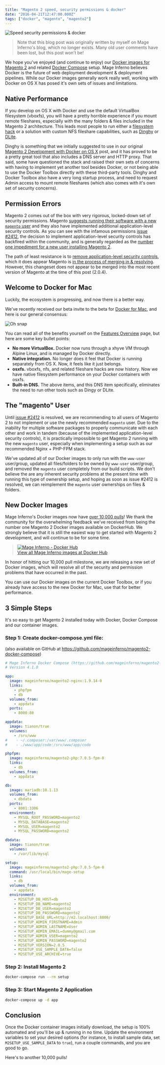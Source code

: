 ```yaml
---
title: "Magento 2 speed, security permissions & docker"
date: "2016-04-21T12:47:00.000Z"
tags: ["docker", "magento", "magento2"]
---
```


![Speed security permissions & docker](magento-2-speed-security-permissions-docker.png)

> Note that this blog post was originally written by myself on Mage Inferno's blog, which no longer exists. Many old user comments have been lost, but this post won't be!

We hope you've enjoyed (and continue to enjoy) our <a href="https://hub.docker.com/u/mageinferno/" target="_blank">Docker images for Magento 2</a> and related <a href="https://github.com/mageinferno/magento2-docker-compose" target="_blank">Docker Compose</a> setup. Mage Inferno believes Docker is the future of web deployment development & deployment pipelines. While our Docker images generally work really well, working with Docker on OS X has posed it's own sets of issues and limitations.

## Native Performance

If you develop on OS X with Docker and use the default VirtualBox filesystem (vboxfs), you will have a pretty horrible experience if you mount remote fileshares, especially with the many folders & files included in the Magento 2 architecture. This leads most people to run either a <a href="https://github.com/brikis98/docker-osx-dev" target="_blank">filesystem hack</a> or a solution with custom NFS fileshare capabilities, such as <a href="https://github.com/codekitchen/dinghy" target="_blank">Dinghy</a> or <a href="https://github.com/nlf/dlite" target="_blank">DLite</a>.

Dinghy is something that we initially suggested to use in our original <a href="/2015/07/15/magento-2-development-docker-os-x" target="_blank">Magento 2 Development with Docker on OS X</a> post, and it has proved to be a pretty great tool that also includes a DNS server and HTTP proxy. That said, some have questioned the stack and raised their own sets of concerns with having to implement yet another tool besides Docker, or not being able to use the Docker Toolbox directly with these third-party tools. Dinghy and Docker Toolbox also have a very long startup process, and need to request Admin access to mount remote fileshares (which also comes with it's own set of security concerns).

## Permission Errors

Magento 2 comes out of the box with very rigorous, locked-down set of security permissions. Magento <a href="http://devdocs.magento.com/guides/v2.0/install-gde/prereq/apache-user.html" target="_blank">suggests running their software with a new `magento` user</a> and they also have implemented additional application-level security controls. As you can see with the infamous permissions <a href="https://github.com/magento/magento2/issues/2412" target="_blank">issue #2412</a>, the decision to implement application-level security controls has backfired within the community, and is generally regarded as the <a href="https://github.com/magento/magento2/issues/2412#issuecomment-211807715" target="_blank">number one impediment for a new user installing Magento 2</a>.

The path of least resistance is to <a href="https://github.com/magento/magento2/issues/2412#issuecomment-189118410" target="_blank">remove application-level security controls</a>, which it does appear Magento is <a href="https://github.com/magento/magento2/commit/642127547acbc91f2cb864c3d4880ce4998a9bc4" target="_blank">in the process of merging in & resolving</a>. However, this changeset does not appear to be merged into the most recent version of Magento at the time of this post (2.0.4).

## Welcome to Docker for Mac

Luckily, the ecosystem is progressing, and now there is a better way.

We've recently received our beta invite to the beta for <a href="https://beta.docker.com/" target="_blank">Docker for Mac</a>, and here is our general consensus:

![Oh snap](giphy.gif)

You can read all of the benefits yourself on the <a href="https://beta.docker.com/docs/features-overview/" target="_blank">Features Overview</a> page, but here are some key bullet points:

- **No more VirtualBox.** Docker now runs through a xhyve VM through Alpine Linux, and is managed by Docker directly.
- **Native integration.** No longer does it feel that Docker is running separately from OS X. Now, it feels like it just belongs.
- **osxfs.** vboxfs, nfs, and related fileshare hacks are now history. Now we have native filesystem performance on your Docker containers with osxfs.
- **Built-in DNS.** The above items, and this DNS item specifically, eliminates the need to run other tools such as Dingy or DLite.

## The "magento" User

Until <a href="https://github.com/magento/magento2/issues/2412" target="_blank">issue #2412</a> is resolved, we are recommending to all users of Magento 2 to not implement or use the newly recommended `magento` user. Due to the inability for multiple software packages to properly communicate with each other and work in tandem (because of the implemented application-level security controls), it is practically impossible to get Magento 2 running with the new `magento` user, especially when implementing a setup such as our recommended Nginx + PHP-FPM stack.

We've updated all of our Docker images to only run with the `www-user` user/group, updated all files/folders to be owned by `www-user` user/group, and removed the `magento` user completely from our build scripts. We don't believe the are any inherent security problems at the present time with running this type of ownership setup, and hoping as soon as issue #2412 is resolved, we can reimplement the `magento` user ownerships on files & folders.

## New Docker Images

Mage Inferno's Docker images now have <a href="https://hub.docker.com/u/mageinferno/" target="_blank">over 10,000 pulls</a>! We thank the community for the overwhelming feedback we've received from being the number one Magento 2 Docker images available on DockerHub. We strongly believe that it is still the easiest way to get started with Magento 2 development, and will continue to be for some time.

> <a href="https://hub.docker.com/u/mageinferno/" target="_blank">![Mage Inferno - Docker Hub](logo-tm-md.png)<br/>View all Mage Inferno images at Docker Hub</a>

In honor of hitting our 10,000 pull milestone, we are releasing a new set of Docker images, which will resolve all of the security and permission problems that have occurred in the past.

You can use our Docker images on the current Docker Toolbox, or if you already have access to the new Docker for Mac, use that for better performance.

## 3 Simple Steps

It's so easy to get Magento 2 installed today with Docker, Docker Compose and our container images.

### Step 1: Create docker-compose.yml file:

(also available on GitHub at <a href="https://github.com/mageinferno/magento2-docker-compose" target="_blank">https://github.com/mageinferno/magento2-docker-compose</a>)

```yaml
# Mage Inferno Docker Compose (https://github.com/mageinferno/magento2-docker-compose)
# Version 4.1.0

app:
  image: mageinferno/magento2-nginx:1.9.14-0
  links:
    - phpfpm
    - db
  volumes_from:
    - appdata
  ports:
    - 8000:80

appdata:
  image: tianon/true
  volumes:
    - /srv/www
#    - ~/.composer:/var/www/.composer
#    - ./www/app/code:/srv/www/app/code

phpfpm:
  image: mageinferno/magento2-php:7.0.5-fpm-0
  links:
    - db
  volumes_from:
    - appdata

db:
  image: mariadb:10.1.13
  volumes_from:
    - dbdata
  ports:
    - 8001:3306
  environment:
    - MYSQL_ROOT_PASSWORD=magento2
    - MYSQL_DATABASE=magento2
    - MYSQL_USER=magento2
    - MYSQL_PASSWORD=magento2

dbdata:
  image: tianon/true
  volumes:
    - /var/lib/mysql

setup:
  image: mageinferno/magento2-php:7.0.5-fpm-0
  command: /usr/local/bin/mage-setup
  links:
    - db
  volumes_from:
    - appdata
  environment:
    - M2SETUP_DB_HOST=db
    - M2SETUP_DB_NAME=magento2
    - M2SETUP_DB_USER=magento2
    - M2SETUP_DB_PASSWORD=magento2
    - M2SETUP_BASE_URL=http://m2.localhost:8000/
    - M2SETUP_ADMIN_FIRSTNAME=Admin
    - M2SETUP_ADMIN_LASTNAME=User
    - M2SETUP_ADMIN_EMAIL=dummy@gmail.com
    - M2SETUP_ADMIN_USER=magento2
    - M2SETUP_ADMIN_PASSWORD=magento2
    - M2SETUP_VERSION=2.0.5
    - M2SETUP_USE_SAMPLE_DATA=false
    - M2SETUP_USE_ARCHIVE=true
```

### Step 2: Install Magento 2

```bash
docker-compose run --rm setup
```

### Step 3: Start Magento 2 Application

```bash
docker-compose up -d app
```

## Conclusion

Once the Docker container images initially download, the setup is 100% automated and you'll be up & running in no time. Update the environment variables to set your desired options (for instance, to install sample data, set `M2SETUP_USE_SAMPLE_DATA` to `true`), run a couple commands, and you are good to go.

Here's to another 10,000 pulls!
